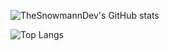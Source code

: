 
![TheSnowmannDev's GitHub stats](https://github-readme-stats.vercel.app/api?username=thesnowmanndev&count_private=true&show_icons=true&theme=tokyonight)

![Top Langs](https://github-readme-stats.vercel.app/api/top-langs/?username=thesnowmanndev&hide_progress=true)

